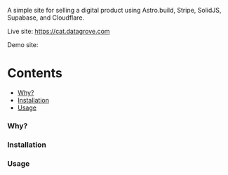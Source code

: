 A simple site for selling a digital product using Astro.build, Stripe, SolidJS, Supabase, and Cloudflare. 

Live site: https://cat.datagrove.com

Demo site: 

Contents
========

 * [Why?](#why)
 * [Installation](#installation)
 * [Usage](#usage)


### Why?

### Installation

### Usage


